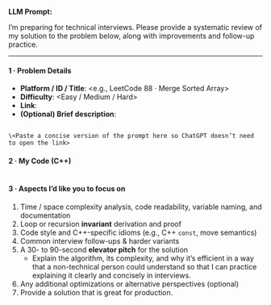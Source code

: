 **LLM Prompt:**

I’m preparing for technical interviews. Please provide a systematic review of my solution to the problem below, along with improvements and follow-up practice.

---

#### 1 · Problem Details

- **Platform / ID / Title**: <e.g., LeetCode 88 · Merge Sorted Array>
- **Difficulty**: <Easy / Medium / Hard>
- **Link**: <URL>
- **(Optional) Brief description**:

```

\<Paste a concise version of the prompt here so ChatGPT doesn’t need to open the link>

```

#### 2 · My Code (C++)

```cpp

```

#### 3 · Aspects I’d like you to focus on

1. Time / space complexity analysis, code readability, variable naming, and documentation
2. Loop or recursion **invariant** derivation and proof
3. Code style and C++-specific idioms (e.g., C++ `const`, move semantics)
4. Common interview follow-ups & harder variants
5. A 30- to 90-second **elevator pitch** for the solution
   - Explain the algorithm, its complexity, and why it’s efficient in a way that a non-technical person could understand so that I can practice explaining it clearly and concisely in interviews.
6. Any additional optimizations or alternative perspectives (optional)
7. Provide a solution that is great for production.
